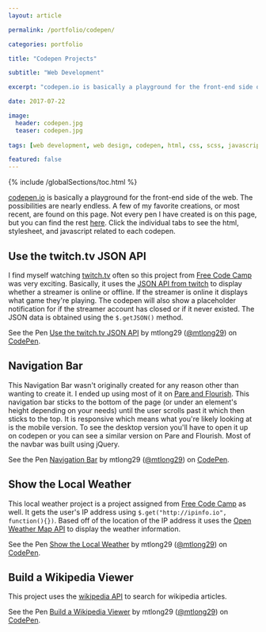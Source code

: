 ```yaml
---
layout: article

permalink: /portfolio/codepen/

categories: portfolio

title: "Codepen Projects"

subtitle: "Web Development"

excerpt: "codepen.io is basically a playground for the front-end side of the web. A few of my favorite creations are found here."

date: 2017-07-22

image: 
  header: codepen.jpg
  teaser: codepen.jpg
  
tags: [web development, web design, codepen, html, css, scss, javascript, jquery]

featured: false
---
```

{% include /globalSections/toc.html %}

<a href="http://www.codepen.io">codepen.io</a> is basically a playground for the front-end side of the web. The possibilities are nearly endless. A few of my favorite creations, or most recent, are found on this page. Not every pen I have created is on this page, but you can find the rest <a href="http://codepen.io/mtlong29/#">here</a>. Click the individual tabs to see the html, stylesheet, and javascript related to each codepen.

## Use the twitch.tv JSON API
I find myself watching <a href="https://www.twitch.tv">twitch.tv</a> often so this project from <a href="https://www.freecodecamp.com/challenges/use-the-twitchtv-json-api">Free Code Camp</a> was very exciting. Basically, it uses the <a href="https://dev.twitch.tv/docs">JSON API from twitch</a> to display whether a streamer is online or offline. If the streamer is online it displays what game they're playing. The codepen will also show a placeholder notification for if the streamer account has closed or if it never existed. The JSON data is obtained using the `$.getJSON()` method.

<p data-height="400" data-theme-id="0" data-slug-hash="PmPEgE" data-default-tab="result" data-user="mtlong29" data-embed-version="2" data-pen-title="Use the twitch.tv JSON API" class="codepen">See the Pen <a href="http://codepen.io/mtlong29/pen/PmPEgE/">Use the twitch.tv JSON API</a> by mtlong29 (<a href="http://codepen.io/mtlong29">@mtlong29</a>) on <a href="http://codepen.io">CodePen</a>.</p>
<script async src="https://production-assets.codepen.io/assets/embed/ei.js"></script>

## Navigation Bar
This Navigation Bar wasn't originally created for any reason other than wanting to create it. I ended up using most of it on <a href="http://www.pareandflourish.com/">Pare and Flourish</a>. This navigation bar sticks to the bottom of the page (or under an element's height depending on your needs) until the user scrolls past it which then sticks to the top. It is responsive which means what you're likely looking at is the mobile version. To see the desktop version you'll have to open it up on codepen or you can see a similar version on Pare and Flourish. Most of the navbar was built using jQuery.

<p data-height="400" data-theme-id="0" data-slug-hash="vZrExQ" data-default-tab="result" data-user="mtlong29" data-embed-version="2" data-pen-title="Navigation Bar" class="codepen">See the Pen <a href="https://codepen.io/mtlong29/pen/vZrExQ/">Navigation Bar</a> by mtlong29 (<a href="https://codepen.io/mtlong29">@mtlong29</a>) on <a href="https://codepen.io">CodePen</a>.</p>
<script async src="https://production-assets.codepen.io/assets/embed/ei.js"></script>

## Show the Local Weather 
This local weather project is a project assigned from <a href="https://www.freecodecamp.com/challenges/show-the-local-weather">Free Code Camp</a> as well. It gets the user's IP address using `$.get("http://ipinfo.io", function(){})`. Based off of the location of the IP address it uses the <a href="https://openweathermap.org/current">Open Weather Map API</a> to display the weather information.

<p data-height="400" data-theme-id="0" data-slug-hash="zZVMor" data-default-tab="result" data-user="mtlong29" data-embed-version="2" data-pen-title="Show the Local Weather" class="codepen">See the Pen <a href="http://codepen.io/mtlong29/pen/zZVMor/">Show the Local Weather</a> by mtlong29 (<a href="http://codepen.io/mtlong29">@mtlong29</a>) on <a href="http://codepen.io">CodePen</a>.</p>
<script async src="https://production-assets.codepen.io/assets/embed/ei.js"></script>

## Build a Wikipedia Viewer
This project uses the <a href="https://www.mediawiki.org/wiki/API:Main_page">wikipedia API</a> to search for wikipedia articles.

<p data-height="400" data-theme-id="0" data-slug-hash="dWbdqb" data-default-tab="result" data-user="mtlong29" data-embed-version="2" data-pen-title="Build a Wikipedia Viewer" class="codepen">See the Pen <a href="http://codepen.io/mtlong29/pen/dWbdqb/">Build a Wikipedia Viewer</a> by mtlong29 (<a href="http://codepen.io/mtlong29">@mtlong29</a>) on <a href="http://codepen.io">CodePen</a>.</p>
<script async src="https://production-assets.codepen.io/assets/embed/ei.js"></script>